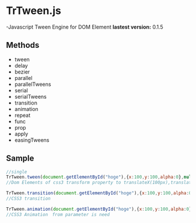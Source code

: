TrTween.js
=======
-Javascript Tween Engine for DOM Element
**lastest version:** 0.1.5

Methods
--------------------------
 - tween
 - delay
 - bezier
 - parallel
 - parallelTweens
 - serial
 - serialTweens
 - transition
 - animation 
 - repeat
 - func
 - prop
 - apply
 - easingTweens

Sample
--------------------------
```js
//single
TrTween.tween(document.getElementById("hoge"),{x:100,y:100,alpha:0},null,1,Quart.easeOut).play()
//Dom Elements of css3 transform property to translateX(100px),translateY(100px) and opacity 0 by 1sec

TrTween.transition(document.getElementById("hoge"),{x:100,y:100,alpha:0},null,1,"easeOutQuart").play()
//CSS3 transition 

TrTween.animation(document.getElementById("hoge"),{x:100,y:100,alpha:0},{x:0,y:0,alpha:1},1,"easeOutQuart").play()
//CSS3 Animation　from parameter is need
```
